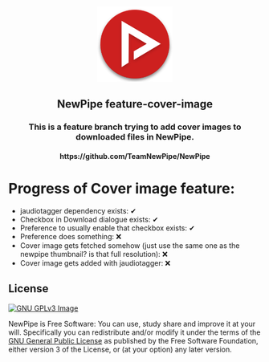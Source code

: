 <p align="center"><a href="https://newpipe.net"><img src="assets/new_pipe_icon_5.png" width="150"></a></p> 
<h2 align="center"><b>NewPipe feature-cover-image</b></h2>
<h3 align="center">This is a feature branch trying to add cover images to downloaded files in NewPipe.</h4>
<h4 align="center">https://github.com/TeamNewPipe/NewPipe</h4>

# Progress of Cover image feature:
 - jaudiotagger dependency exists: ✔
 - Checkbox in Download dialogue exists: ✔
 - Preference to usually enable that checkbox exists: ✔
 - Preference does something: ❌
 - Cover image gets fetched somehow (just use the same one as the newpipe thumbnail? is that full resolution): ❌
 - Cover image gets added with jaudiotagger: ❌









## License
[![GNU GPLv3 Image](https://www.gnu.org/graphics/gplv3-127x51.png)](https://www.gnu.org/licenses/gpl-3.0.en.html)  

NewPipe is Free Software: You can use, study share and improve it at your
will. Specifically you can redistribute and/or modify it under the terms of the
[GNU General Public License](https://www.gnu.org/licenses/gpl.html) as
published by the Free Software Foundation, either version 3 of the License, or
(at your option) any later version.  
